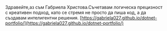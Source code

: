 Здравейте,аз съм Габриела Христова.Съчетавам логическа прецизност с креативен подход, като се стремя не просто да пиша код, а да създавам интелигентни решения. 
[https://gabriela027.github.io/dotnet-portfolio/](https://gabriela027.github.io/dotnet-portfolio/)
